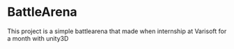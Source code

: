 # BattleArena

This project is a simple battlearena that made when internship at Varisoft for a month with unity3D